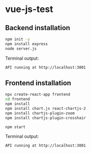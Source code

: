 # vue-js-test

## Backend installation

```bash
npm init -y
npm install express
node server.js
```
Terminal output:
```txt
API running at http://localhost:3001
```

## Frontend installation

```bash
npx create-react-app frontend
cd frontend
npm install
npm install chart.js react-chartjs-2
npm install chartjs-plugin-zoom
npm install chartjs-plugin-crosshair

npm start

```

Terminal output:
```txt
API running at http://localhost:3001
```